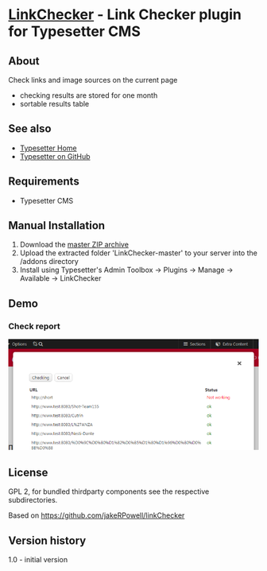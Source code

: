 # [LinkChecker](https://github.com/mahotilo/LinkChecker) - Link Checker plugin for Typesetter CMS

## About
Check links and image sources on the current page

- checking results are stored for one month
- sortable results table

## See also 
* [Typesetter Home](http://www.typesettercms.com)
* [Typesetter on GitHub](https://github.com/Typesetter/Typesetter)


## Requirements
* Typesetter CMS

## Manual Installation
1. Download the [master ZIP archive](https://github.com/mahotilo/LinkChecker/archive/master.zip)
2. Upload the extracted folder 'LinkChecker-master' to your server into the /addons directory
3. Install using Typesetter's Admin Toolbox &rarr; Plugins &rarr; Manage &rarr; Available &rarr; LinkChecker


## Demo
### Check report
![image](demo/report.png)

## License
GPL 2, for bundled thirdparty components see the respective subdirectories.

Based on  https://github.com/jakeRPowell/linkChecker

## Version history
1.0
	- initial version

